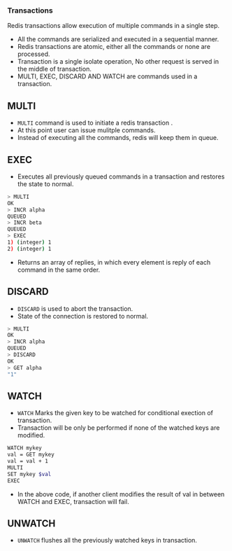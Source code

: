 ### Transactions

Redis transactions allow execution of multiple commands in a single step.
*  All the commands are serialized and executed in a sequential manner.
*  Redis transactions are atomic, either all the commands or none are processed.
*  Transaction is a single isolate operation, No other request is served in the middle of transaction.
*  MULTI, EXEC, DISCARD AND WATCH are commands used in a transaction.

## MULTI
*  `MULTI` command is used to initiate a redis transaction .
*  At this point user can issue mulitple commands.  
*  Instead of executing all the commands, redis will keep them in queue.


## EXEC
* Executes all previously queued commands in a transaction and restores the state to normal.

```sh
> MULTI
OK
> INCR alpha
QUEUED
> INCR beta
QUEUED
> EXEC
1) (integer) 1
2) (integer) 1
```

* Returns an array of replies, in which every element is reply of each command in the same order.

## DISCARD
* `DISCARD` is used to abort the transaction.
* State of the connection is restored to normal.

```sh
> MULTI
OK
> INCR alpha
QUEUED
> DISCARD
OK
> GET alpha
"1"
```

## WATCH
* `WATCH` Marks the given key to be watched for conditional exection of transaction.
* Transaction will be only be performed if none of the watched keys are modified.

```sh
WATCH mykey
val = GET mykey
val = val + 1
MULTI
SET mykey $val
EXEC
```

* In the above code, if another client modifies the result of val in between WATCH and EXEC, transaction will fail.

## UNWATCH
* `UNWATCH` flushes all the previously watched keys in transaction.